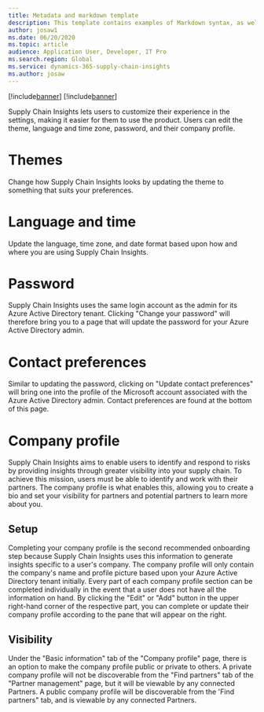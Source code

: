 ```yaml
---
title: Metadata and markdown template
description: This template contains examples of Markdown syntax, as well as guidance on setting the metadata.
author: josaw1
ms.date: 06/20/2020
ms.topic: article
audience: Application User, Developer, IT Pro
ms.search.region: Global
ms.service: dynamics-365-supply-chain-insights
ms.author: josaw
---
```


[!include[banner](includes/banner.md)]
[!include[banner](includes/preview-banner.md)]

Supply Chain Insights lets users to customize their experience in the settings, making it easier for them to use the product. Users can edit the theme, language and time zone, password, and their company profile.

# Themes
Change how Supply Chain Insights looks by updating the theme to something that suits your preferences.

# Language and time 
Update the language, time zone, and date format based upon how and where you are using Supply Chain Insights.

# Password
Supply Chain Insights uses the same login account as the admin for its Azure Active Directory tenant. Clicking "Change your password" will therefore bring you to a page that will update the password for your Azure Active Directory admin.

# Contact preferences
Similar to updating the password, clicking on "Update contact preferences" will bring one into the profile of the Microsoft account associated with the Azure Active Directory admin. Contact preferences are found at the bottom of this page.

# Company profile
Supply Chain Insights aims to enable users to identify and respond to risks by providing insights through greater visibility into your supply chain. To achieve this mission, users must be able to identify and work with their partners. The company profile is what enables this, allowing you to create a bio and set your visibility for partners and potential partners to learn more about you.

## Setup
Completing your company profile is the second recommended onboarding step because Supply Chain Insights uses this information to generate insights specific to a user's company. The company profile will only contain the company's name and profile picture based upon your Azure Active Directory tenant initially. Every part of each company profile section can be completed individually in the event that a user does not have all the information on hand. By clicking the "Edit" or "Add" button in the upper right-hand corner of the respective part, you can complete or update their company profile according to the pane that will appear on the right.

## Visibility
Under the  "Basic information" tab of the "Company profile" page, there is an option to make the company profile public or private to others. A private company profile will not be discoverable from the "Find partners" tab of the "Partner management" page, but it will be viewable by any connected Partners. A public company profile will be discoverable from the 'Find partners" tab, and is viewable by any connected  Partners.
